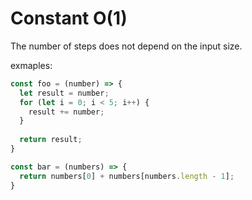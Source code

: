 # Constant O(1)

The number of steps does not depend on the input size.

exmaples:
```js
const foo = (number) => {
  let result = number;
  for (let i = 0; i < 5; i++) {
    result += number;
  }
  
  return result;
}
```

```js
const bar = (numbers) => {
  return numbers[0] + numbers[numbers.length - 1]; 
}
```
